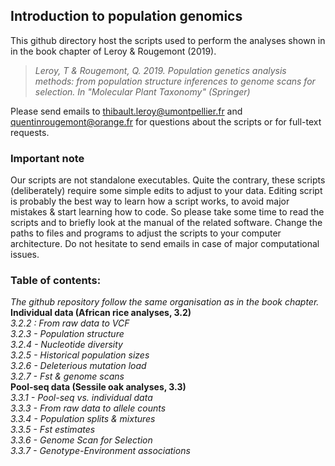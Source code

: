 ## Introduction to population genomics
This github directory host the scripts used to perform the analyses shown in in the book chapter of Leroy & Rougemont (2019).

>*Leroy, T & Rougemont, Q. 2019. Population genetics analysis methods: from population structure inferences to genome scans for selection. In "Molecular Plant Taxonomy" (Springer)*

Please send emails to thibault.leroy@umontpellier.fr and quentinrougemont@orange.fr for questions about the scripts or for full-text requests.

### Important note
Our scripts are not standalone executables. Quite the contrary, these scripts (deliberately) require some simple edits to adjust to your data. Editing script is probably the best way to learn how a script works, to avoid major mistakes & start learning how to code. So please take some time to read the scripts and to briefly look at the manual of the related software. Change the paths to files and programs to adjust the scripts to your computer architecture. Do not hesitate to send emails in case of major computational issues. 


### Table of contents:<br/>
*The github repository follow the same organisation as in the book chapter.*<br/>
**Individual data (African rice analyses, 3.2)**<br/>
*3.2.2 : From raw data to VCF*<br/>
*3.2.3 - Population structure*<br/>
*3.2.4 - Nucleotide diversity*<br/>
*3.2.5 - Historical population sizes*<br/>
*3.2.6 - Deleterious mutation load*<br/>
*3.2.7 - Fst & genome scans*<br/>
**Pool-seq data (Sessile oak analyses, 3.3)** <br/>
*3.3.1 - Pool-seq vs. individual data* <br/>
*3.3.3 - From raw data to allele counts* <br/>
*3.3.4 - Population splits & mixtures* <br/>
*3.3.5 - Fst estimates* <br/>
*3.3.6 - Genome Scan for Selection* <br/>
*3.3.7 - Genotype-Environment associations* <br/>

